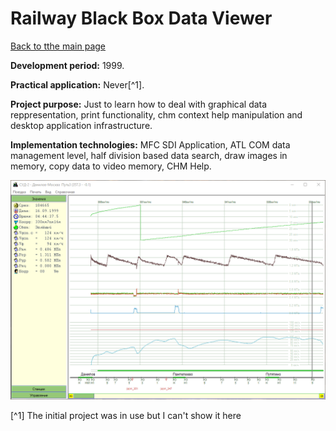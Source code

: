 # Railway Black Box Data Viewer

[Back to tthe main page](../../README.md)

**Development period:** 1999.

**Practical application:** Never[^1].

**Project purpose:** Just to learn how to deal with graphical data reppresentation, print functionality, chm context help manipulation and desktop application infrastructure.

**Implementation technologies:** MFC SDI Application, ATL COM data management level, half division based data search, draw images in memory, copy data to video memory, CHM Help.


![TThe trip graph navigation](TripExplore.gif)

[^1] The initial project was in use but I can't show it here

